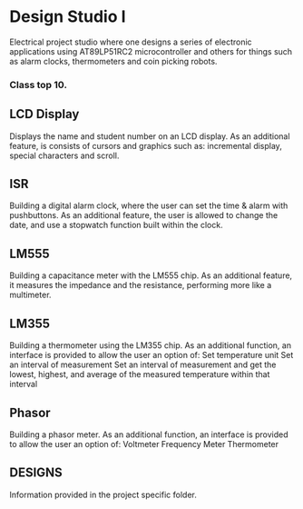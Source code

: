 # Design Studio I
Electrical project studio where one designs a series of electronic applications using AT89LP51RC2 microcontroller and others for things such as alarm clocks, thermometers and coin picking robots.

### Class top 10.

## LCD Display
Displays the name and student number on an LCD display. As an additional feature, is consists of cursors and graphics such as: incremental display, special characters and scroll. 

## ISR
Building a digital alarm clock, where the user can set the time & alarm with pushbuttons. As an additional feature, the user is allowed to change the date, and use a stopwatch function built within the clock. 

## LM555
Building a capacitance meter with the LM555 chip. As an additional feature, it measures the impedance and the resistance, performing more like a multimeter.

## LM355
Building a thermometer using the LM355 chip. As an additional function, an interface is provided to allow the user an option of:
Set temperature unit
Set an interval of measurement
Set an interval of measurement and get the lowest, highest, and average of the measured temperature within that interval

## Phasor
Building a phasor meter. As an additional function, an interface is provided to allow the user an option of:
Voltmeter
Frequency Meter
Thermometer

## DESIGNS
Information provided in the project specific folder. 
